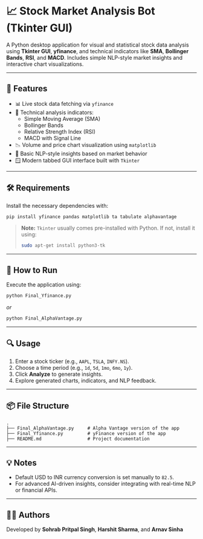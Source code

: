 # 📈 Stock Market Analysis Bot (Tkinter GUI)

A Python desktop application for visual and statistical stock data analysis using **Tkinter GUI**, **yfinance**, and technical indicators like **SMA**, **Bollinger Bands**, **RSI**, and **MACD**. Includes simple NLP-style market insights and interactive chart visualizations.

---

## 🧰 Features

- 📊 Live stock data fetching via `yfinance`
- 🧮 Technical analysis indicators:
  - Simple Moving Average (SMA)
  - Bollinger Bands
  - Relative Strength Index (RSI)
  - MACD with Signal Line
- 📉 Volume and price chart visualization using `matplotlib`
- 🧠 Basic NLP-style insights based on market behavior
- 🪟 Modern tabbed GUI interface built with `Tkinter`

---

## 🛠️ Requirements

Install the necessary dependencies with:

```bash
pip install yfinance pandas matplotlib ta tabulate alphavantage
```

> **Note:** `Tkinter` usually comes pre-installed with Python. If not, install it using:
> ```bash
> sudo apt-get install python3-tk
> ```

---

## 🚀 How to Run

Execute the application using:

```bash
python Final_Yfinance.py
```

_or_

```bash
python Final_AlphaVantage.py
```

---

## 🔍 Usage

1. Enter a stock ticker (e.g., `AAPL`, `TSLA`, `INFY.NS`).
2. Choose a time period (e.g., `1d`, `5d`, `1mo`, `6mo`, `1y`).
3. Click **Analyze** to generate insights.
4. Explore generated charts, indicators, and NLP feedback.

---

## 📦 File Structure

```
.
├── Final_AlphaVantage.py     # Alpha Vantage version of the app
├── Final_Yfinance.py         # yFinance version of the app
├── README.md                 # Project documentation
```

---

## 💡 Notes

- Default USD to INR currency conversion is set manually to `82.5`.
- For advanced AI-driven insights, consider integrating with real-time NLP or financial APIs.

---

## 🧑‍💻 Authors

Developed by **Sohrab Pritpal Singh**, **Harshit Sharma**, and **Arnav Sinha**
